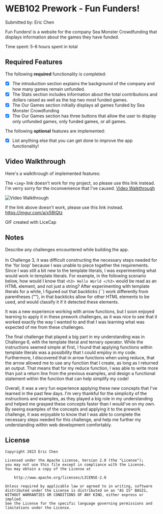 # WEB102 Prework - Fun Funders!
Submitted by: Eric Chen

Fun Funders! is a website for the company Sea Monster Crowdfunding that displays information about the games they have funded.

Time spent: 5-6 hours spent in total

## Required Features

The following **required** functionality is completed:

* [x] The introduction section explains the background of the company and how many games remain unfunded.
* [x] The Stats section includes information about the total contributions and dollars raised as well as the top two most funded games.
* [x] The Our Games section initially displays all games funded by Sea Monster Crowdfunding
* [x] The Our Games section has three buttons that allow the user to display only unfunded games, only funded games, or all games.

The following **optional** features are implemented:

* [x] List anything else that you can get done to improve the app functionality!

## Video Walkthrough

Here's a walkthrough of implemented features:

The `<img>` link doesn't work for my project, so please use this link instead. I'm verry sorry for the inconvenience that I've caused. 
<a href = "https://i.imgur.com/LGRAUs2.gif">Video Walkthrough</a>

<img src= "https://i.imgur.com/LGRAUs2.gif" title='Video Walkthrough' width='' alt='Video Walkthrough' />

If the link above doesn't work, please use this link instead.
https://imgur.com/a/x58tQtz
<!-- Replace this with whatever GIF tool you used! -->
GIF created with LiceCap  
<!-- Recommended tools:
[Kap](https://getkap.co/) for macOS
[ScreenToGif](https://www.screentogif.com/) for Windows
[peek](https://github.com/phw/peek) for Linux. -->

## Notes

Describe any challenges encountered while building the app. <br> <br>
In Challenge 3, it was difficult constructing the necessary steps needed for the 'for loop' because I was unable to piece together the requirements. Since I was still a bit new to the template literals, I was experimenting what would work in template literals. For example, in the following scenario below, how would I know that `<h3> Hello World </h3>` would be read as an HTML element, and not just a string? After experimenting with template literals for a while, I figured out that backticks (``) work differently from parentheses (""), in that backticks allow for other HTML elements to be used, and would classify it if it detected these elements.

It was a new experience working with arrow functions, but I soon enjoyed learning to apply it in these prework challenges, as it was nice to see that it worked exactly the way I wanted to and that I was learning what was expected of me from these challenges.

The final challenge that played a big part in my understanding was in Challenge 6, with the template literal and ternary operator. While the instructions seemed simple at first, I found that applying functions within template literals was a possibility that I could employ in my code. Furthermore, I discovered that in arrow functions when using reduce, that the arrow allowed me to use any function that I create, as long as I returned an output. That means that for my reduce function, I was able to write more than just a return line from the previous examples, and design a functional statement within the function that can help simplify my code!

Overall, it was a very fun experience applying these new concepts that I've learned in the past few days. I'm very thankful for the simplicity of the instructions and examples, as they played a big role in my understanding and helped me grasped these concepts faster than I would've on my own. By seeing examples of the concepts and applying it to the prework challenge, it was enjoyable to know that I was able to complete the necessary steps needed for this challenge, and help me further my understanding within web development comfortably.




## License

    Copyright 2023 Eric Chen

    Licensed under the Apache License, Version 2.0 (the "License");
    you may not use this file except in compliance with the License.
    You may obtain a copy of the License at

        http://www.apache.org/licenses/LICENSE-2.0

    Unless required by applicable law or agreed to in writing, software
    distributed under the License is distributed on an "AS IS" BASIS,
    WITHOUT WARRANTIES OR CONDITIONS OF ANY KIND, either express or implied.
    See the License for the specific language governing permissions and
    limitations under the License.

